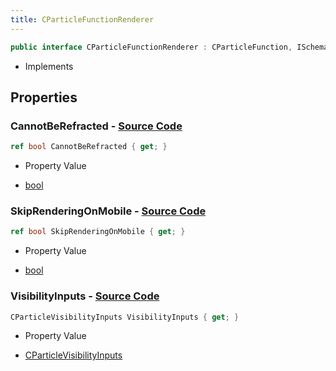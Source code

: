 ```yaml
---
title: CParticleFunctionRenderer
---
```


```csharp
public interface CParticleFunctionRenderer : CParticleFunction, ISchemaClass<CParticleFunction>, ISchemaClass<CParticleFunctionRenderer>, ISchemaField, ISchemaClass, INativeHandle
```

- Implements

## Properties

### **CannotBeRefracted** - [Source Code](https://github.com/swiftly-solution/swiftlys2/blob/main/managed/src/SwiftlyS2.Generated/Schemas/Interfaces/CParticleFunctionRenderer.cs#L18)

```csharp
ref bool CannotBeRefracted { get; }
```

- Property Value

- [bool](https://learn.microsoft.com/dotnet/api/system.boolean)

### **SkipRenderingOnMobile** - [Source Code](https://github.com/swiftly-solution/swiftlys2/blob/main/managed/src/SwiftlyS2.Generated/Schemas/Interfaces/CParticleFunctionRenderer.cs#L20)

```csharp
ref bool SkipRenderingOnMobile { get; }
```

- Property Value

- [bool](https://learn.microsoft.com/dotnet/api/system.boolean)

### **VisibilityInputs** - [Source Code](https://github.com/swiftly-solution/swiftlys2/blob/main/managed/src/SwiftlyS2.Generated/Schemas/Interfaces/CParticleFunctionRenderer.cs#L16)

```csharp
CParticleVisibilityInputs VisibilityInputs { get; }
```

- Property Value

- [CParticleVisibilityInputs](/docs/api/shared/schemadefinitions/cparticlevisibilityinputs)

